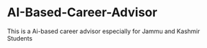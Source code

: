 # AI-Based-Career-Advisor
This is a Ai-based career advisor especially for Jammu and Kashmir Students
